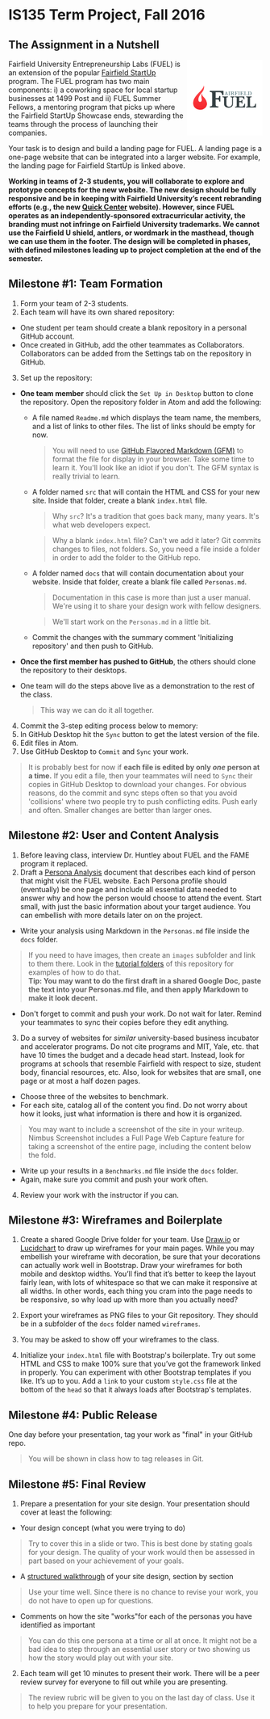 # IS135 Term Project, Fall 2016

## The Assignment in a Nutshell
<img src="https://github.com/christopherhuntley/is135-docs/raw/master/TermProjects/fuel_logo.jpg" width="150px" align="right">Fairfield University Entrepreneurship Labs (FUEL) is an extension of the popular [Fairfield StartUp](http://fairfield.edu/startup) program. The FUEL program has two main components: i) a coworking space for local startup businesses at 1499 Post and ii) FUEL Summer Fellows, a mentoring program that picks up where the Fairfield StartUp Showcase ends, stewarding the teams through the process of launching their companies. 

Your task is to design and build a landing page for FUEL. A landing page is a one-page website that can be integrated into a larger website. For example, the landing page for Fairfield StartUp is linked above.

**Working in teams of 2-3 students, you will collaborate to explore and prototype concepts for the new website. The new design should be fully responsive and be in keeping with Fairfield University’s recent rebranding efforts (e.g., the new [Quick Center](http://quickcenter.fairfield.edu) website). However, since FUEL operates as an independently-sponsored extracurricular activity, the branding must not infringe on Fairfield University trademarks. We cannot use the Fairfield U shield, antlers, or wordmark in the masthead, though we can use them in the footer. The design will be completed in phases, with defined milestones leading up to project completion at the end of the semester.**

## Milestone #1: Team Formation

1. Form your team of 2-3 students.
2. Each team will have its own shared repository:
  * One student per team should create a blank repository in a personal GitHub account.
  * Once created in GitHub, add the other teammates as Collaborators. Collaborators can be added from the Settings tab on the repository in GitHub.  

3. Set up the repository:
  * **One team member** should click the `Set Up in Desktop` button to clone the repository. Open the repository folder in Atom and add the following:

    * A file named `Readme.md` which displays the team name, the members, and a list of links to other files. The list of links should be empty for now.
        >You will need to use [GitHub Flavored Markdown (GFM)](https://help.github.com/articles/github-flavored-markdown/) to format the file for display in your browser. Take some time to learn it.  You'll look like an idiot if you don't. The GFM syntax is really trivial to learn.

    * A folder named `src` that will contain the HTML and CSS for your new site. Inside that folder, create a blank `index.html` file.
      > Why `src`? It's a tradition that goes back many, many years. It's what web developers expect.  

      > Why a blank `index.html` file? Can't we add it later? Git commits changes to files, not folders. So, you need a file inside a folder in order to add the folder to the GitHub repo.

    * A folder named `docs` that will contain documentation about your website. Inside that folder, create a blank file called `Personas.md`.
      > Documentation in this case is more than just a user manual. We're using it to share your design work with fellow designers.

      > We'll start work on the `Personas.md` in a little bit.

    * Commit the changes with the summary comment 'Initializing repository' and then push to GitHub.

  * **Once the first member has pushed to GitHub**, the others should clone the repository to their desktops.

  * One team will do the steps above live as a demonstration to the rest of the class.
    >This way we can do it all together.  

4. Commit the 3-step editing process below to memory:   
  1. In GitHub Desktop hit the `Sync` button to get the latest version of the file.
  2. Edit files in Atom.
  3. Use GitHub Desktop to `Commit` and `Sync` your work.

  > It is probably best for now if **each file is edited by only *one* person at a time.** If you edit a file, then your teammates will need to `Sync` their copies in GitHub Desktop to download your changes. For obvious reasons, do the commit and sync steps often so that you avoid 'collisions' where two people try to push conflicting edits. Push early and often. Smaller changes are better than larger ones.

## Milestone #2: User and Content Analysis

1. Before leaving class, interview Dr. Huntley about FUEL and the FAME program it replaced. 
2. Draft a [Persona Analysis](http://www.usability.gov/how-to-and-tools/methods/personas.html) document that describes each kind of person that might visit the FUEL website. Each Persona profile should (eventually) be one page and include all essential data needed to answer why and how the person would choose to attend the event. Start small, with just the basic information about your target audience. You can embellish with more details later on on the project.
  * Write your analysis using Markdown in the `Personas.md` file inside the `docs` folder.
  >If you need to have images, then create an `images` subfolder and link to them there. Look in the [tutorial folders](../Tutorials) of this repository for examples of how to do that.  
  >**Tip: You may want to do the first draft in a shared Google Doc, paste the text into your Personas.md file, and then apply Markdown to make it look decent.**

  * Don't forget to commit and push your work. Do not wait for later. Remind your teammates to sync their copies before they edit anything.

3. Do a survey of websites for *similar* university-based business incubator and accelerator programs. Do not cite programs and MIT, Yale, etc. that have 10 times the budget and a decade head start. Instead, look for programs at schools that resemble Fairfield with respect to size, student body, financial resources, etc. Also, look for websites that are small, one page or at most a half dozen pages.
  * Choose three of the websites to benchmark.
  * For each site, catalog all of the content you find. Do not worry about how it looks, just what information is there and how it is organized.
  >You may want to include a screenshot of the site in your writeup. Nimbus Screenshot includes a Full Page Web Capture feature for taking a screenshot of the entire page, including the content below the fold.

  * Write up your results in a `Benchmarks.md` file inside the `docs` folder.
  * Again, make sure you commit and push your work often.

4. Review your work with the instructor if you can.

## Milestone #3: Wireframes and Boilerplate

1. Create a shared Google Drive folder for your team. Use [Draw.io](http://www.draw.io) or [Lucidchart](http://lucidchart.com) to draw up wireframes for your main pages. While you may embellish your wireframe with decoration, be sure that your decorations can actually work well in Bootstrap. Draw your wireframes for both mobile and desktop widths. You’ll find that it’s better to keep the layout fairly lean, with lots of whitespace so that we can make it responsive at all widths. In other words, each thing you cram into the page needs to be responsive, so why load up with more than you actually need?

2. Export your wireframes as PNG files to your Git repository. They should be in a subfolder of the `docs` folder named `wireframes`.
3. You may be asked to show off your wireframes to the class.
4. Initialize your `index.html` file with Bootstrap's boilerplate. Try out some HTML and CSS to make 100% sure that you’ve got the framework linked in properly. You can experiment with other Bootstrap templates if you like. It’s up to you. Add a `link` to your custom `style.css` file at the bottom of the `head` so that it always loads after Bootstrap's templates.

## Milestone #4: Public Release

One day before your presentation, tag your work as "final" in your GitHub repo.
  >You will be shown in class how to tag releases in Git.

## Milestone #5: Final Review

1. Prepare a presentation for your site design. Your presentation should cover at least the following:
  * Your design concept (what you were trying to do)
  > Try to cover this in a slide or two. This is best done by stating goals for your design. The quality of your work would then be assessed in part based on your achievement of your goals.

  * A [structured walkthrough](https://drive.google.com/open?id=1NOlW-2fHIueO4xw5aelD_mKvEtryQpEjLahcMh6s86Y) of your site design, section by section
  > Use your time well. Since there is no chance to revise your work, you do not have to open up for questions.

  * Comments on how the site "works"for each of the personas you have identified as important
  > You can do this one persona at a time or all at once. It might not be a bad idea to step through an essential user story or two showing us how the story would play out with your site.

2. Each team will get 10 minutes to present their work. There will be a peer review survey for everyone to fill out while you are presenting.
  > The review rubric will be given to you on the last day of class. Use it to help you prepare for your presentation.

